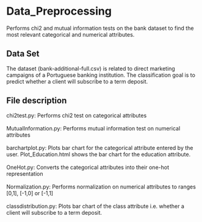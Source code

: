 # Data_Preprocessing
Performs chi2 and mutual information tests on the bank dataset to find the most relevant categorical and numerical attributes. 
## Data Set
The dataset (bank-additional-full.csv) is related to direct marketing campaigns of a Portuguese banking institution. The
classification goal is to predict whether a client will subscribe to a term deposit.
## File description
chi2test.py: Performs chi2 test on categorical attributes <br /><br />
MutualInformation.py: Performs mutual information test on numerical attributes <br /><br />
barchartplot.py: Plots bar chart for the categorical attribute entered by the user. Plot_Education.html shows the bar chart for the education attribute. <br /><br />
OneHot.py: Converts the categorical attributes into their one-hot representation <br /><br />
Normalization.py: Performs normalization on numerical attributes to ranges [0,1], [-1,0] or [-1,1] <br /><br />
classdistribution.py: Plots bar chart of the class attribute i.e. whether a client will subscribe to a term deposit.
